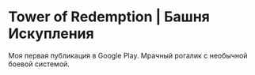 # Tower of Redemption | Башня Искупления
Моя первая публикация в Google Play. Мрачный рогалик с необычной боевой системой.
